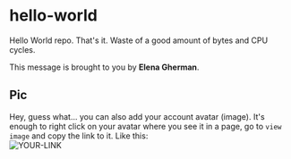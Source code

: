 # hello-world

Hello World repo. That's it. Waste of a good amount of bytes and CPU cycles.

This message is brought to you by **Elena Gherman**.

## Pic

Hey, guess what... you can also add your account avatar (image). It's enough to right click on your avatar where you see it in a page, go to `view image` and copy the link to it.
Like this:  
![YOUR-LINK](https://avatars2.githubusercontent.com/u/7242607?s=60&v=4)
